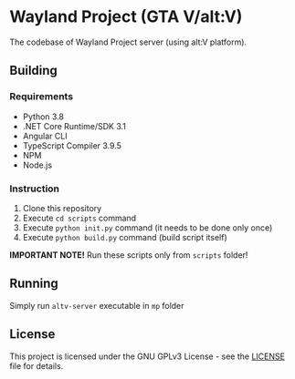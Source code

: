 # Wayland Project (GTA V/alt:V)

The codebase of Wayland Project server (using alt:V platform).

## Building

### Requirements

- Python 3.8
- .NET Core Runtime/SDK 3.1
- Angular CLI
- TypeScript Compiler 3.9.5
- NPM
- Node.js

### Instruction

1. Clone this repository
2. Execute `cd scripts` command
3. Execute `python init.py` command (it needs to be done only once)
4. Execute `python build.py` command (build script itself)

**IMPORTANT NOTE!** Run these scripts only from `scripts` folder!

## Running

Simply run `altv-server` executable in `mp` folder

## License

This project is licensed under the GNU GPLv3 License - see the [LICENSE](LICENSE) file for details.
